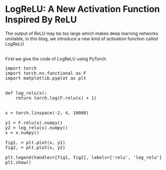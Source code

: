 # LogReLU: A New Activation Function Inspired By ReLU

The output of ReLU may be too large which makes deep learning networks unstable, in this blog, we introduce a new kind of activation function called LogReLU
<br><br>

First we give the code of LogReLU using PyTorch
<pre>
import torch
import torch.nn.functional as F
import matplotlib.pyplot as plt


def log_relu(x):
    return torch.log(F.relu(x) + 1)


x = torch.linspace(-2, 4, 10000)

y1 = F.relu(x).numpy()
y2 = log_relu(x).numpy()
x = x.numpy()

fig1, = plt.plot(x, y1)
fig2, = plt.plot(x, y2)

plt.legend(handles=[fig1, fig2], labels=['relu', 'log_relu'], loc='upper left')
plt.show()
</pre>
